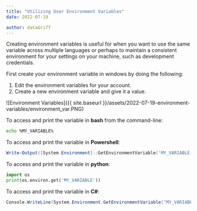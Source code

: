 ```yaml
---
title: "Utilizing User Environment Variables"
date: 2022-07-19

author: dataGriff
---
```


Creating environment variables is useful for when you want to use the same variable across multiple languages or perhaps to maintain a consistent environment for your settings on your machine, such as development credentials.

First create your environment variable in windows by doing the following:

1. Edit the environment variables for your account.
2. Create a new environment variable and give it a value.

![Environment Variables]({{ site.baseurl }}/assets/2022-07-19-environment-variables/environment_var.PNG)

To access and print the variable in **bash** from the command-line:

```bash
echo %MY_VARIABLE%
```

To access and print the variable in **Powershell**:

```powershell
Write-Output([System.Environment]::GetEnvironmentVariable('MY_VARIABLE'))
```

To access and print the variable in **python**:

```python
import os
print(os.environ.get('MY_VARIABLE'))
```

To access and print the variable in **C#**:

```c#
Console.WriteLine(System.Environment.GetEnvironmentVariable("MY_VARIABLE"));
```
